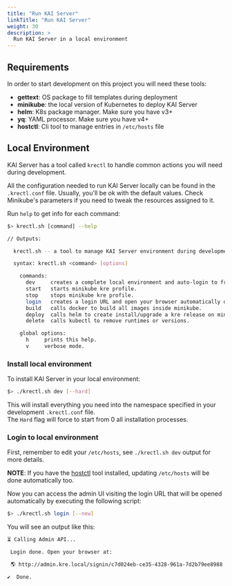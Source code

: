```yaml
---
title: "Run KAI Server"
linkTitle: "Run KAI Server"
weight: 30
description: >
  Run KAI Server in a local environment
---
```


## Requirements

In order to start development on this project you will need these tools:

- **gettext**: OS package to fill templates during deployment
- **minikube**: the local version of Kubernetes to deploy KAI Server
- **helm**: K8s package manager. Make sure you have v3+
- **yq**: YAML processor. Make sure you have v4+
- **hostctl**: Cli tool to manage entries in `/etc/hosts` file

## Local Environment

KAI Server has a tool called `krectl` to handle common actions you will need during development.

All the configuration needed to run KAI Server locally can be found in the `.krectl.conf` file. Usually, you'll be ok with the default values. Check Minikube's parameters if you need to tweak the resources assigned to it.

Run `help` to get info for each command:

```sh
$> krectl.sh [command] --help

// Outputs:

  krectl.sh -- a tool to manage KAI Server environment during development.

  syntax: krectl.sh <command> [options]

    commands:
      dev     creates a complete local environment and auto-login to frontend.
      start   starts minikube kre profile.
      stop    stops minikube kre profile.
      login   creates a login URL and open your browser automatically on the admin page.
      build   calls docker to build all images inside minikube.
      deploy  calls helm to create install/upgrade a kre release on minikube.
      delete  calls kubectl to remove runtimes or versions.

    global options:
      h     prints this help.
      v     verbose mode.
```

### Install local environment

To install KAI Server in your local environment:

```sh
$> ./krectl.sh dev [--hard]
```

This will install everything you need into the namespace specified in your development `.krectl.conf` file.  
The `Hard` flag will force to start from 0 all installation processes.

### Login to local environment

First, remember to edit your `/etc/hosts`, see `./krectl.sh dev` output for more details.

**NOTE**: If you have the [hostctl](https://github.com/guumaster/hostctl) tool installed, updating `/etc/hosts` will be done automatically too.

Now you can access the admin UI visiting the login URL that will be opened automatically by executing the following script:

```sh
$> ./krectl.sh login [--new]
```

You will see an output like this:

```sh
⏳ Calling Admin API...

 Login done. Open your browser at:

 🌎 http://admin.kre.local/signin/c7d024eb-ce35-4328-961a-7d2b79ee8988

✔️  Done.
```
